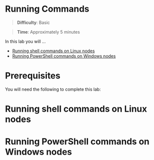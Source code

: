 # Running Commands

> **Difficulty**: Basic

> **Time**: Approximately 5 minutes

In this lab you will ...

- [Running shell commands on Linux nodes](#running-shell-commands-on-linux-nodes)
- [Running PowerShell commands on Windows nodes](#running-powershell-commands-on-windows-nodes)

# Prerequisites

You will need the following to complete this lab:

# Running shell commands on Linux nodes

# Running PowerShell commands on Windows nodes

